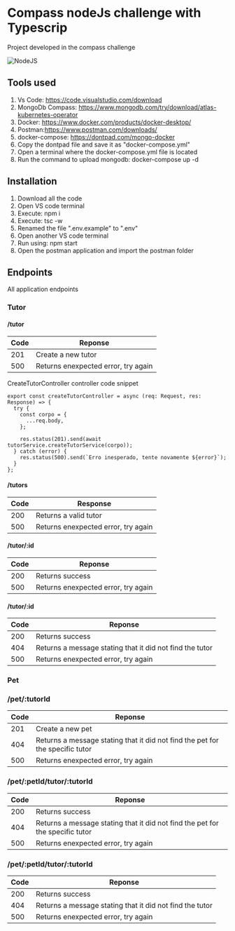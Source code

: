 # Compass nodeJs challenge with Typescrip

Project developed in the compass challenge

![NodeJS](https://upload.wikimedia.org/wikipedia/commons/thumb/d/d9/Node.js_logo.svg/1200px-Node.js_logo.svg.png)




## Tools used

1. Vs Code: https://code.visualstudio.com/download
2. MongoDb Compass: https://www.mongodb.com/try/download/atlas-kubernetes-operator
3. Docker: https://www.docker.com/products/docker-desktop/
4. Postman:https://www.postman.com/downloads/
5. docker-compose: https://dontpad.com/mongo-docker
6. Copy the dontpad file and save it as "docker-compose.yml" 
7. Open a terminal where the docker-compose.yml file is located
8. Run the command to upload mongodb: docker-compose up -d
## Installation

1. Download all the code
2. Open VS code terminal
3. Execute: npm i
4. Execute: tsc -w
5. Renamed the file ".env.example" to ".env"
6. Open another VS code terminal
7. Run using: npm start
8. Open the postman application and import the postman folder



## Endpoints

All application endpoints

### Tutor

#### /tutor


| Code | Reponse                             |
| ------ | ------------------------------------- |
| 201  | Create a new tutor                  |
| 500  | Returns enexpected error, try again |

CreateTutorController controller code snippet

````
export const createTutorController = async (req: Request, res: Response) => {
  try {
    const corpo = {
      ...req.body,
    };

    res.status(201).send(await tutorService.createTutorService(corpo));
  } catch (error) {
    res.status(500).send(`Erro inesperado, tente novamente ${error}`);
  }
};

````

#### /tutors


| Code | Response                            |
| ------ | ------------------------------------- |
| 200  | Returns a valid tutor               |
| 500  | Returns enexpected error, try again |

#### /tutor/:id


| Code | Reponse                             |
| ------ | ------------------------------------- |
| 200  | Returns success                     |
| 500  | Returns enexpected error, try again |

#### /tutor/:id


| Code | Reponse                                                  |
| ------ | ---------------------------------------------------------- |
| 200  | Returns success                                          |
| 404  | Returns a message stating that it did not find the tutor |
| 500  | Returns enexpected error, try again                      |

### Pet

### /pet/:tutorId


| Code | Reponse                                                                       |
| ------ | ------------------------------------------------------------------------------- |
| 201  | Create a new pet                                                              |
| 404  | Returns a message stating that it did not find the pet for the specific tutor |
| 500  | Returns enexpected error, try again                                           |

### /pet/:petId/tutor/:tutorId


| Code | Reponse                                                                       |
| ------ | ------------------------------------------------------------------------------- |
| 200  | Returns success                                                               |
| 404  | Returns a message stating that it did not find the pet for the specific tutor |
| 500  | Returns enexpected error, try again                                           |

### /pet/:petId/tutor/:tutorId


| Code | Reponse                                                  |
| ------ | ---------------------------------------------------------- |
| 200  | Returns success                                          |
| 404  | Returns a message stating that it did not find the tutor |
| 500  | Returns enexpected error, try again                      |
